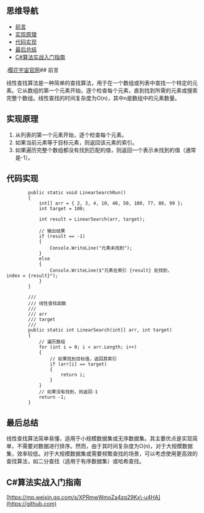 ## 思维导航

* [前言](https://github.com)
* [实现原理](https://github.com)
* [代码实现](https://github.com)
* [最后总结](https://github.com)
* [C\#算法实战入门指南](https://github.com)

:[樱花宇宙官网](https://yzygzn.com)## 前言


线性查找算法是一种简单的查找算法，用于在一个数组或列表中查找一个特定的元素。它从数组的第一个元素开始，逐个检查每个元素，直到找到所需的元素或搜索完整个数组。线性查找的时间复杂度为O(n)，其中n是数组中的元素数量。


## 实现原理


1. 从列表的第一个元素开始，逐个检查每个元素。
2. 如果当前元素等于目标元素，则返回该元素的索引。
3. 如果遍历完整个数组都没有找到匹配的值，则返回一个表示未找到的值（通常是\-1）。


## 代码实现



```
        public static void LinearSearchRun()
        {
            int[] arr = { 2, 3, 4, 10, 40, 50, 100, 77, 88, 99 };
            int target = 100;

            int result = LinearSearch(arr, target);

            // 输出结果
            if (result == -1)
            {
                Console.WriteLine("元素未找到");
            }
            else
            {
                Console.WriteLine($"元素在索引 {result} 处找到，index = {result}");
            }
        }

        /// 
        /// 线性查找函数
        /// 
        /// arr
        /// target
        /// 
        public static int LinearSearch(int[] arr, int target)
        {
            // 遍历数组
            for (int i = 0; i < arr.Length; i++)
            {
                // 如果找到目标值，返回其索引
                if (arr[i] == target)
                {
                    return i;
                }
            }
            // 如果没有找到，则返回-1
            return -1;
        }

```

## 最后总结


线性查找算法简单易懂，适用于小规模数据集或无序数据集。其主要优点是实现简单，不需要对数据进行排序。然而，由于其时间复杂度为O(n)，对于大规模数据集，效率较低。对于大规模数据集或需要频繁查找的场景，可以考虑使用更高效的查找算法，如二分查找（适用于有序数据集）或哈希查找。


## C\#算法实战入门指南


[https://mp.weixin.qq.com/s/XPRmwWmoZa4zq29Kx\-u4HA](https://github.com)


